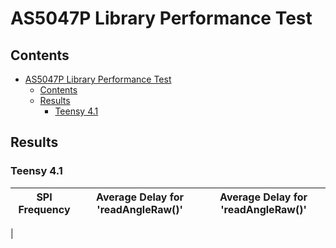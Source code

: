 # AS5047P Library Performance Test

## Contents

- [AS5047P Library Performance Test](#as5047p-library-performance-test)
  - [Contents](#contents)
  - [Results](#results)
    - [Teensy 4.1](#teensy-41)

## Results

### Teensy 4.1

| SPI Frequency | Average Delay for 'readAngleRaw()' | Average Delay for 'readAngleRaw()' |
|---------------|------------------------------------|------------------------------------|
| 